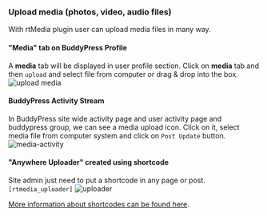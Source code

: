 ### Upload media (photos, video, audio files)

With rtMedia plugin user can upload media files in many way.

#### "Media" tab on BuddyPress Profile

A **media** tab will be displayed in user profile section. Click on **media** tab and then `upload` and select file from computer or drag & drop into the box.
![upload media](https://cloud.githubusercontent.com/assets/1140051/7513466/f83c537a-f4d1-11e4-880c-115db5c9126f.png)

#### BuddyPress Activity Stream

In BuddyPress site wide activity page and user activity page and buddypress group, we can see a media upload icon. Click on it, select media file from computer system and click on `Post Update` button.
![media-activity](https://cloud.githubusercontent.com/assets/1140051/7513527/70a8a98a-f4d2-11e4-966b-b5fcd1c6300c.png)

#### "Anywhere Uploader" created using shortcode

Site admin just need to put a shortcode in any page or post. `[rtmedia_uploader]`
![uploader](https://cloud.githubusercontent.com/assets/1140051/7514119/34e46cc6-f4d8-11e4-823a-c392f3ec65e6.png)

[More information about shortcodes can be found here](features/shortcodes/upload-shortcode.md).
